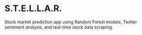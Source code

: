 # S.T.E.L.L.A.R.
Stock market prediction app using Random Forest models, Twitter sentiment analysis, and real-time stock data scraping.
